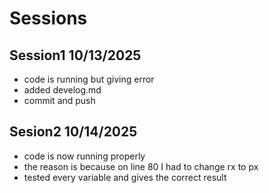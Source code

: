 # Sessions

## Session1 10/13/2025

* code is running but giving error  
* added develog.md
* commit and push 


## Sesion2 10/14/2025

* code is now running properly 
* the reason is because on line 80 I had to change rx to px
* tested every variable and gives the correct result




